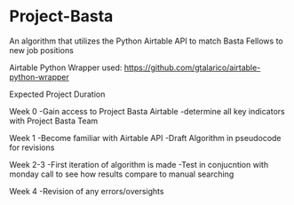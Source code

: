 # Project-Basta
An algorithm that utilizes the Python Airtable API to match Basta Fellows to new job positions

Airtable Python Wrapper used:
https://github.com/gtalarico/airtable-python-wrapper

Expected Project Duration

Week 0
-Gain access to Project Basta Airtable
-determine all key indicators with Project Basta Team

Week 1
-Become familiar with Airtable API
-Draft Algorithm in pseudocode for revisions

Week 2-3
-First iteration of algorithm is made
-Test in conjucntion with monday call to see how results compare to manual searching

Week 4
-Revision of any errors/oversights

